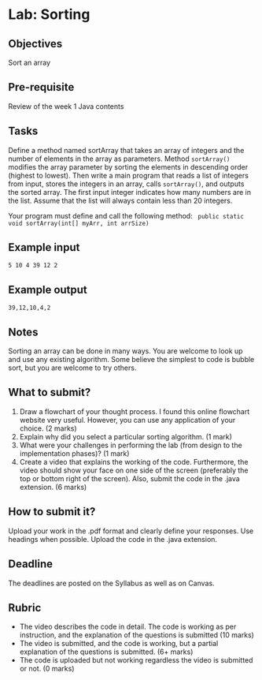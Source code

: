 # Lab: Sorting

## Objectives
Sort an array

## Pre-requisite
Review of the week 1 Java contents

## Tasks
Define a method named sortArray that takes an array of integers and the number of elements in the array as parameters. 
Method ```sortArray()``` modifies the array parameter by sorting the elements in descending order (highest to lowest). 
Then write a main program that reads a list of integers from input, stores the integers in an array, calls ```sortArray()```, and outputs the sorted array. 
The first input integer indicates how many numbers are in the list. Assume that the list will always contain less than 20 integers.

Your program must define and call the following method:
``` public static void sortArray(int[] myArr, int arrSize)```

## Example input
```5 10 4 39 12 2```

## Example output
```39,12,10,4,2```

## Notes
Sorting an array can be done in many ways. You are welcome to look up and use any existing algorithm. 
Some believe the simplest to code is bubble sort, but you are welcome to try others.

## What to submit?
1. Draw a flowchart of your thought process. I found this online flowchart website very useful. However, you can use any application of your choice. (2 marks)
2. Explain why did you select a particular sorting algorithm. (1 mark)
3. What were your challenges in performing the lab (from design to the implementation phases)? (1 mark)
4. Create a video that explains the working of the code. Furthermore, the video should show your face on one side of the screen (preferably the top or bottom right of the screen). Also, submit the code in the .java extension. (6 marks)

## How to submit it?
Upload your work in the .pdf format and clearly define your responses. Use headings when possible. Upload the code in the .java extension.

## Deadline
The deadlines are posted on the Syllabus as well as on Canvas.

## Rubric
- The video describes the code in detail. The code is working as per instruction, and the explanation of the questions is submitted (10 marks)
- The video is submitted, and the code is working, but a partial explanation of the questions is submitted. (6+ marks)
- The code is uploaded but not working regardless the video is submitted or not. (0 marks)
